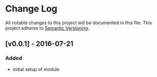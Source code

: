 # Change Log
All notable changes to this project will be documented in this file.
This project adheres to [Semantic Versioning](http://semver.org/).

## [v0.0.1] - 2016-07-21
### Added
- Initial setup of module
